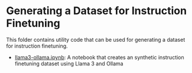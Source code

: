 # Generating a Dataset for Instruction Finetuning

This folder contains utility code that can be used for generating a dataset for instruction finetuning.

- [llama3-ollama.ipynb](llama3-ollama.ipynb): A notebook that creates an synthetic instruction finetuning dataset using Llama 3 and Ollama

